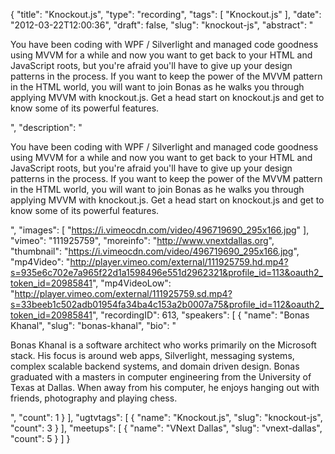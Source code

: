 {
  "title": "Knockout.js",
  "type": "recording",
  "tags": [
    "Knockout.js"
  ],
  "date": "2012-03-22T12:00:36",
  "draft": false,
  "slug": "knockout-js",
  "abstract": "<p>You have been coding with WPF / Silverlight and managed code goodness using MVVM for a while and now you want to get back to your HTML and JavaScript roots, but you're afraid you'll have to give up your design patterns in the process.  If you want to keep the power of the MVVM pattern in the HTML world, you will want to join Bonas as he walks you through applying MVVM with knockout.js. Get a head start on knockout.js and get to know some of its powerful features.</p>",
  "description": "<p>You have been coding with WPF / Silverlight and managed code goodness using MVVM for a while and now you want to get back to your HTML and JavaScript roots, but you're afraid you'll have to give up your design patterns in the process.  If you want to keep the power of the MVVM pattern in the HTML world, you will want to join Bonas as he walks you through applying MVVM with knockout.js. Get a head start on knockout.js and get to know some of its powerful features.</p>",
  "images": [
    "https://i.vimeocdn.com/video/496719690_295x166.jpg"
  ],
  "vimeo": "111925759",
  "moreinfo": "http://www.vnextdallas.org",
  "thumbnail": "https://i.vimeocdn.com/video/496719690_295x166.jpg",
  "mp4Video": "http://player.vimeo.com/external/111925759.hd.mp4?s=935e6c702e7a965f22d1a1598496e551d2962321&profile_id=113&oauth2_token_id=20985841",
  "mp4VideoLow": "http://player.vimeo.com/external/111925759.sd.mp4?s=33beeb1c502adb01954fa34ba4c153a2b0007a75&profile_id=112&oauth2_token_id=20985841",
  "recordingID": 613,
  "speakers": [
    {
      "name": "Bonas Khanal",
      "slug": "bonas-khanal",
      "bio": "<p>Bonas Khanal is a software architect who works primarily on the Microsoft stack. His focus is around web apps, Silverlight, messaging systems, complex scalable backend systems, and domain driven design. Bonas graduated with a masters in computer engineering from the University of Texas at Dallas. When away from his computer, he enjoys hanging out with friends, photography and playing chess.</p>",
      "count": 1
    }
  ],
  "ugtvtags": [
    {
      "name": "Knockout.js",
      "slug": "knockout-js",
      "count": 3
    }
  ],
  "meetups": [
    {
      "name": "VNext Dallas",
      "slug": "vnext-dallas",
      "count": 5
    }
  ]
}